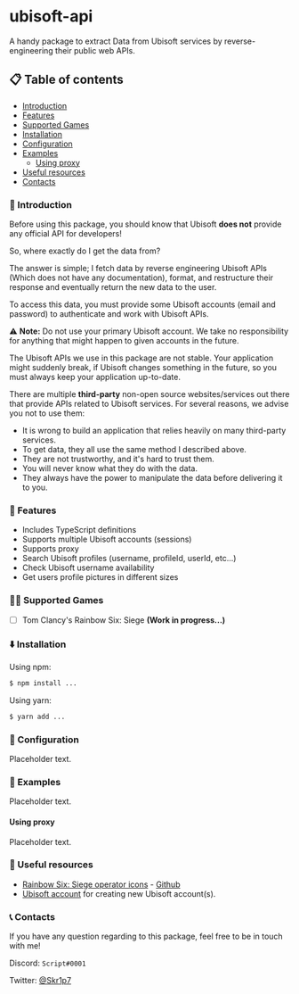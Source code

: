 # ubisoft-api
A handy package to extract Data from Ubisoft services by reverse-engineering their public web APIs.

## 📋 Table of contents
- [Introduction](#-introduction)
- [Features](#-features)
- [Supported Games](#-supported-games)
- [Installation](#️-installation)
- [Configuration](#-configuration)
- [Examples](#-examples)
    - [Using proxy](#-using-proxy)
- [Useful resources](#-useful-resources)
- [Contacts](#-contacts)

### 📝 Introduction
Before using this package, you should know that Ubisoft **does not** provide any official API for developers!

So, where exactly do I get the data from?

The answer is simple; I fetch data by reverse engineering Ubisoft APIs (Which does not have any documentation), format, and restructure their response and eventually return the new data to the user.

To access this data, you must provide some Ubisoft accounts (email and password) to authenticate and work with Ubisoft APIs.

⚠️ **Note:**
Do not use your primary Ubisoft account. We take no responsibility for anything that might happen to given accounts in the future.

The Ubisoft APIs we use in this package are not stable. Your application might suddenly break, if Ubisoft changes something in the future, so you must always keep your application up-to-date.

There are multiple **third-party** non-open source websites/services out there that provide APIs related to Ubisoft services. For several reasons, we advise you not to use them:
- It is wrong to build an application that relies heavily on many third-party services.
- To get data, they all use the same method I described above.
- They are not trustworthy, and it's hard to trust them.
- You will never know what they do with the data.
- They always have the power to manipulate the data before delivering it to you.


### 🚀 Features
- Includes TypeScript definitions
- Supports multiple Ubisoft accounts (sessions)
- Supports proxy
- Search Ubisoft profiles (username, profileId, userId, etc...)
- Check Ubisoft username availability
- Get users profile pictures in different sizes


### 💪🏻 Supported Games
- [ ] Tom Clancy's Rainbow Six: Siege **(Work in progress...)**


### ⬇️ Installation
Using npm:
```bash
$ npm install ...
```

Using yarn:
```bash
$ yarn add ...
```

### 🔧 Configuration
Placeholder text.


### 📖 Examples
Placeholder text.


#### Using proxy
Placeholder text.


### 🔗 Useful resources
- [Rainbow Six: Siege operator icons](https://r6operators.marcopixel.eu/) - [Github](https://github.com/marcopixel/r6operators)
- [Ubisoft account](https://account.ubisoft.com/) for creating new Ubisoft account(s).


### 📞 Contacts
If you have any question regarding to this package, feel free to be in touch with me!

Discord: `Script#0001`

Twitter: [@Skr1p7](https://twitter.com/intent/user?screen_name=Skr1p7)